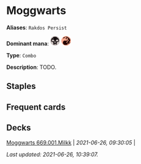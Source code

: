 # Moggwarts

**Aliases**: `Rakdos Persist`

**Dominant mana**: <img src="../resources/images/mana/B.png" width="25"/> <img src="../resources/images/mana/R.png" width="25"/>

**Type**: `Combo`

**Description**: TODO.

## **Staples**



## **Frequent cards**



## **Decks**

[Moggwarts 669.001.Milkk](https://deckstats.net/decks/181430/2125462-moggwarts-669-001-milkk) | *2021-06-26, 09:30:05* |   


*Last updated: 2021-06-26, 10:39:07.*
